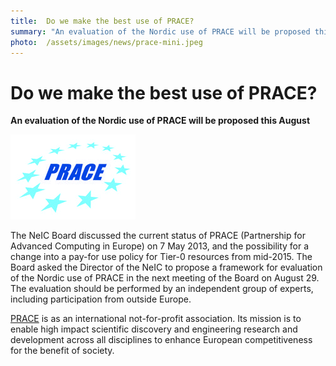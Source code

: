 ```yaml
---
title:  Do we make the best use of PRACE?
summary: "An evaluation of the Nordic use of PRACE will be proposed this August"
photo:  /assets/images/news/prace-mini.jpeg
---
```


Do we make the best use of PRACE?
=================================

**An evaluation of the Nordic use of PRACE will be proposed this August**

<a href="/assets/images/news/prace.jpeg"> <img class="smallpic" src="/assets/images/news/prace-mini.jpeg"> </a>

The NeIC Board discussed the current status of PRACE (Partnership for Advanced Computing in Europe) on 7 May 2013, and the possibility for a change into a pay-for use policy for Tier-0 resources from mid-2015. The Board asked the Director of the NeIC to propose a framework for evaluation of the Nordic use of PRACE in the next meeting of the Board on August 29. The evaluation should be performed by an independent group of experts, including participation from outside Europe.

[PRACE](http://www.prace-project.eu/) is as an international not-for-profit association. Its mission is to enable high impact scientific discovery and engineering research and development across all disciplines to enhance European competitiveness for the benefit of society.
